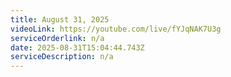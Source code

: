 ```yaml
---
title: August 31, 2025
videoLink: https://youtube.com/live/fYJqNAK7U3g
serviceOrderlink: n/a
date: 2025-08-31T15:04:44.743Z
serviceDescription: n﻿/a
---
```

